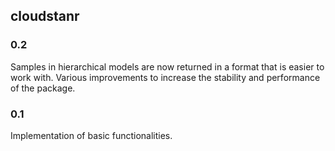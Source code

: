 ## cloudstanr

### 0.2
Samples in hierarchical models are now returned in a format that is easier to work with.
Various improvements to increase the stability and performance of the package.

### 0.1
Implementation of basic functionalities.